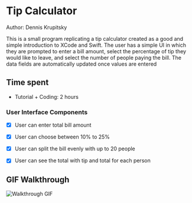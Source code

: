 # Tip Calculator

Author: Dennis Krupitsky

This is a small program replicating a tip calculator created as a good and simple introduction to XCode and Swift. The user has a simple UI in which they are prompted to enter a bill amount, select  the percentage of tip they would like to leave, and select the number of people paying the bill. The data fields are automatically updated once values are entered

## Time spent
 * Tutorial + Coding: 2 hours


### User Interface Components
 * [x] User can enter total bill amount
 * [x] User can choose between 10% to 25%
 * [x] User can split the bill evenly with up to 20 people
 * [x] User can see the total with tip and total for each person


## GIF Walkthrough

![Walkthrough GIF](http://g.recordit.co/0MFlYdcAsL.gif)



